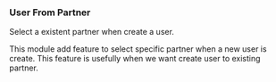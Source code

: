 ### User From Partner

Select a existent partner when create a user.

This module add feature to select specific partner when a new user is create. 
This feature is usefully when we want create user to existing partner.